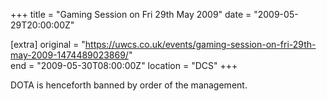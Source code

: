 +++
title = "Gaming Session on Fri 29th May 2009"
date = "2009-05-29T20:00:00Z"

[extra]
original = "https://uwcs.co.uk/events/gaming-session-on-fri-29th-may-2009-1474489023869/"    
end = "2009-05-30T08:00:00Z"
location = "DCS"
+++

DOTA is henceforth banned by order of the management.

